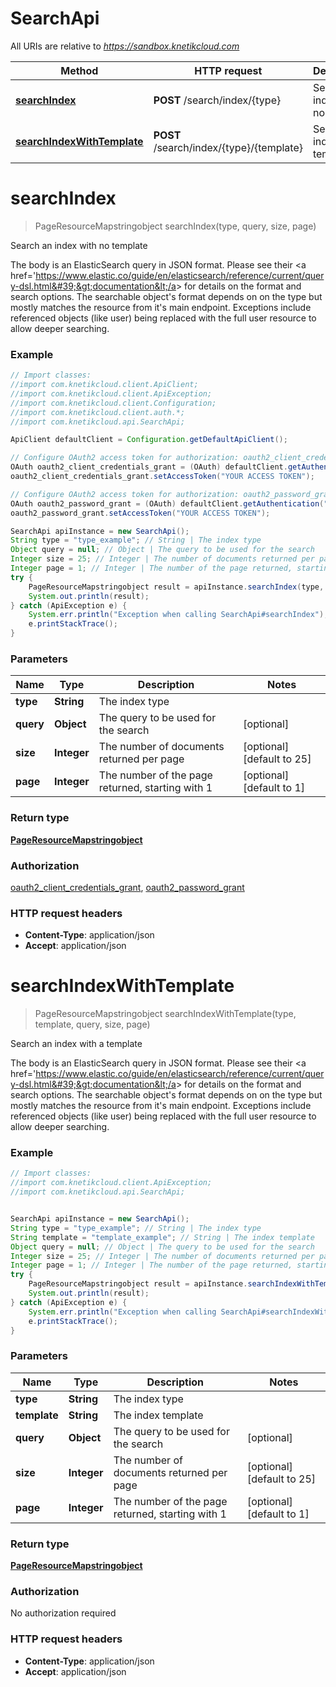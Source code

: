 # SearchApi

All URIs are relative to *https://sandbox.knetikcloud.com*

Method | HTTP request | Description
------------- | ------------- | -------------
[**searchIndex**](SearchApi.md#searchIndex) | **POST** /search/index/{type} | Search an index with no template
[**searchIndexWithTemplate**](SearchApi.md#searchIndexWithTemplate) | **POST** /search/index/{type}/{template} | Search an index with a template


<a name="searchIndex"></a>
# **searchIndex**
> PageResourceMapstringobject searchIndex(type, query, size, page)

Search an index with no template

The body is an ElasticSearch query in JSON format. Please see their &lt;a href&#x3D;&#39;https://www.elastic.co/guide/en/elasticsearch/reference/current/query-dsl.html&#39;&gt;documentation&lt;/a&gt; for details on the format and search options. The searchable object&#39;s format depends on on the type but mostly matches the resource from it&#39;s main endpoint. Exceptions include referenced objects (like user) being replaced with the full user resource to allow deeper searching.

### Example
```java
// Import classes:
//import com.knetikcloud.client.ApiClient;
//import com.knetikcloud.client.ApiException;
//import com.knetikcloud.client.Configuration;
//import com.knetikcloud.client.auth.*;
//import com.knetikcloud.api.SearchApi;

ApiClient defaultClient = Configuration.getDefaultApiClient();

// Configure OAuth2 access token for authorization: oauth2_client_credentials_grant
OAuth oauth2_client_credentials_grant = (OAuth) defaultClient.getAuthentication("oauth2_client_credentials_grant");
oauth2_client_credentials_grant.setAccessToken("YOUR ACCESS TOKEN");

// Configure OAuth2 access token for authorization: oauth2_password_grant
OAuth oauth2_password_grant = (OAuth) defaultClient.getAuthentication("oauth2_password_grant");
oauth2_password_grant.setAccessToken("YOUR ACCESS TOKEN");

SearchApi apiInstance = new SearchApi();
String type = "type_example"; // String | The index type
Object query = null; // Object | The query to be used for the search
Integer size = 25; // Integer | The number of documents returned per page
Integer page = 1; // Integer | The number of the page returned, starting with 1
try {
    PageResourceMapstringobject result = apiInstance.searchIndex(type, query, size, page);
    System.out.println(result);
} catch (ApiException e) {
    System.err.println("Exception when calling SearchApi#searchIndex");
    e.printStackTrace();
}
```

### Parameters

Name | Type | Description  | Notes
------------- | ------------- | ------------- | -------------
 **type** | **String**| The index type |
 **query** | **Object**| The query to be used for the search | [optional]
 **size** | **Integer**| The number of documents returned per page | [optional] [default to 25]
 **page** | **Integer**| The number of the page returned, starting with 1 | [optional] [default to 1]

### Return type

[**PageResourceMapstringobject**](PageResourceMapstringobject.md)

### Authorization

[oauth2_client_credentials_grant](../README.md#oauth2_client_credentials_grant), [oauth2_password_grant](../README.md#oauth2_password_grant)

### HTTP request headers

 - **Content-Type**: application/json
 - **Accept**: application/json

<a name="searchIndexWithTemplate"></a>
# **searchIndexWithTemplate**
> PageResourceMapstringobject searchIndexWithTemplate(type, template, query, size, page)

Search an index with a template

The body is an ElasticSearch query in JSON format. Please see their &lt;a href&#x3D;&#39;https://www.elastic.co/guide/en/elasticsearch/reference/current/query-dsl.html&#39;&gt;documentation&lt;/a&gt; for details on the format and search options. The searchable object&#39;s format depends on on the type but mostly matches the resource from it&#39;s main endpoint. Exceptions include referenced objects (like user) being replaced with the full user resource to allow deeper searching.

### Example
```java
// Import classes:
//import com.knetikcloud.client.ApiException;
//import com.knetikcloud.api.SearchApi;


SearchApi apiInstance = new SearchApi();
String type = "type_example"; // String | The index type
String template = "template_example"; // String | The index template
Object query = null; // Object | The query to be used for the search
Integer size = 25; // Integer | The number of documents returned per page
Integer page = 1; // Integer | The number of the page returned, starting with 1
try {
    PageResourceMapstringobject result = apiInstance.searchIndexWithTemplate(type, template, query, size, page);
    System.out.println(result);
} catch (ApiException e) {
    System.err.println("Exception when calling SearchApi#searchIndexWithTemplate");
    e.printStackTrace();
}
```

### Parameters

Name | Type | Description  | Notes
------------- | ------------- | ------------- | -------------
 **type** | **String**| The index type |
 **template** | **String**| The index template |
 **query** | **Object**| The query to be used for the search | [optional]
 **size** | **Integer**| The number of documents returned per page | [optional] [default to 25]
 **page** | **Integer**| The number of the page returned, starting with 1 | [optional] [default to 1]

### Return type

[**PageResourceMapstringobject**](PageResourceMapstringobject.md)

### Authorization

No authorization required

### HTTP request headers

 - **Content-Type**: application/json
 - **Accept**: application/json

